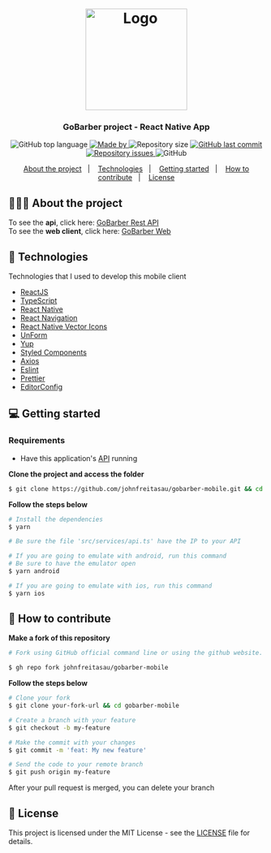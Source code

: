 <h1 align="center">
  <img alt="Logo" src="https://res.cloudinary.com/dmjx3hvs0/image/upload/v1598600445/go_barber_mpvs1p.svg" width="200px">
</h1>

<h3 align="center">
  GoBarber project - React Native App
</h3>

<p align="center">
  <img alt="GitHub top language" src="https://img.shields.io/github/languages/top/johnfreitasau/gobarber-mobile?color=%23FF9000">

  <a href="https://www.linkedin.com/in/johnfreitasau/" target="_blank" rel="noopener noreferrer">
    <img alt="Made by" src="https://img.shields.io/badge/made%20by-John%20Freitas-%23FF9000">
  </a>

  <img alt="Repository size" src="https://img.shields.io/github/repo-size/johnfreitasau/gobarber-mobile?color=%23FF9000">

  <a href="https://github.com/johnfreitasau/gobarber-mobile/commits/master">
    <img alt="GitHub last commit" src="https://img.shields.io/github/last-commit/johnfreitasau/gobarber-mobile?color=%23FF9000">
  </a>

  <a href="https://github.com/johnfreitasau/gobarber-mobile/issues">
    <img alt="Repository issues" src="https://img.shields.io/github/issues/johnfreitasau/gobarber-mobile?color=%23FF9000">
  </a>

  <img alt="GitHub" src="https://img.shields.io/github/license/johnfreitasau/gobarber-mobile?color=%23FF9000">
</p>

<p align="center">
  <a href="#%EF%B8%8F-about-the-project">About the project</a>&nbsp;&nbsp;&nbsp;|&nbsp;&nbsp;&nbsp;
  <a href="#-technologies">Technologies</a>&nbsp;&nbsp;&nbsp;|&nbsp;&nbsp;&nbsp;
  <a href="#-getting-started">Getting started</a>&nbsp;&nbsp;&nbsp;|&nbsp;&nbsp;&nbsp;
  <a href="#-how-to-contribute">How to contribute</a>&nbsp;&nbsp;&nbsp;|&nbsp;&nbsp;&nbsp;
  <a href="#-license">License</a>
</p>

## 💇🏻‍♂️ About the project


To see the **api**, click here: [GoBarber Rest API](https://github.com/johnfreitasau/gobarber-api)</br>
To see the **web client**, click here: [GoBarber Web](https://github.com/johnfreitasau/gobarber-web)

## 🚀 Technologies

Technologies that I used to develop this mobile client

- [ReactJS](https://reactjs.org/)
- [TypeScript](https://www.typescriptlang.org/)
- [React Native](https://reactnative.dev/)
- [React Navigation](https://reactnavigation.org/)
- [React Native Vector Icons](https://github.com/oblador/react-native-vector-icons)
- [UnForm](https://unform.dev/)
- [Yup](https://github.com/jquense/yup)
- [Styled Components](https://styled-components.com/)
- [Axios](https://github.com/axios/axios)
- [Eslint](https://eslint.org/)
- [Prettier](https://prettier.io/)
- [EditorConfig](https://editorconfig.org/)

## 💻 Getting started

### Requirements

- Have this application's [API](https://github.com/johnfreitasau/gobarber-api) running

**Clone the project and access the folder**

```bash
$ git clone https://github.com/johnfreitasau/gobarber-mobile.git && cd gobarber-mobile
```

**Follow the steps below**

```bash
# Install the dependencies
$ yarn

# Be sure the file 'src/services/api.ts' have the IP to your API

# If you are going to emulate with android, run this command
# Be sure to have the emulator open
$ yarn android

# If you are going to emulate with ios, run this command
$ yarn ios
```

## 🤔 How to contribute

**Make a fork of this repository**

```bash
# Fork using GitHub official command line or using the github website.

$ gh repo fork johnfreitasau/gobarber-mobile
```

**Follow the steps below**

```bash
# Clone your fork
$ git clone your-fork-url && cd gobarber-mobile

# Create a branch with your feature
$ git checkout -b my-feature

# Make the commit with your changes
$ git commit -m 'feat: My new feature'

# Send the code to your remote branch
$ git push origin my-feature
```

After your pull request is merged, you can delete your branch

## 📝 License

This project is licensed under the MIT License - see the [LICENSE](LICENSE) file for details.
